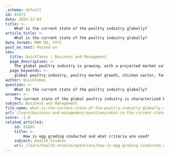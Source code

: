 ```yaml
---
_schema: default
id: 81673
date: 2024-12-03
title: >-
    What is the current state of the poultry industry globally?
article_title: >-
    What is the current state of the poultry industry globally?
date_format: MMM DD, YYYY
post_on_text: Posted on
seo:
  title: QuickTakes | Business and Management
  page_description: >-
    The global poultry industry is growing, with a projected market value of USD 401.97 billion by 2032. Challenges include food security, health concerns, and environmental impacts. Broiler and turkey production are rising, while egg production sees a slight decline.
  page_keywords: >-
    global poultry industry, poultry market growth, chicken sector, food security, broiler production, turkey production, egg production, environmental impacts, Highly Pathogenic Avian Influenza, market players, industry challenges, sustainable poultry production
author: QuickTakes
question: >-
    What is the current state of the poultry industry globally?
answer: >-
    The current state of the global poultry industry is characterized by significant growth and ongoing challenges. As of 2023, the poultry market is valued at approximately USD 325.41 billion and is projected to grow at a compound annual growth rate (CAGR) of 4.0%, reaching around USD 401.97 billion by 2032. The chicken sector, in particular, is expected to grow at a CAGR of nearly 5.45% from 2022 to 2028, driven by increased efficiency and industrialization in poultry production across various regions.\n\nDespite the positive growth trends, the industry faces several challenges, including food security, social issues such as poverty alleviation and equity, health concerns (both animal and human), and environmental impacts related to natural resources and climate change. Poultry plays a crucial role in global food security, contributing significantly to protein supply.\n\nIn terms of production, broiler production is forecasted to reach record levels in 2023, while turkey production is also expected to rebound. However, there are indications of a decline in total meat production, including poultry, for the first time since 2014, primarily due to a decrease in beef production. Egg production has seen a slight decline, with a total of 110 billion eggs produced in 2023, down from the previous year.\n\nThe industry is also influenced by external factors such as outbreaks of Highly Pathogenic Avian Influenza (HPAI), which can impact production and prices. Major players in the poultry market include companies like JBS S.A, Tyson Foods, and Pilgrim's Pride Corporation, among others, which dominate the market across various regions.\n\nOverall, while the poultry industry is experiencing growth and adapting to changing market dynamics, it must navigate a complex landscape of challenges to sustain its contributions to global food systems.
subject: Business and Management
file_name: what-is-the-current-state-of-the-poultry-industry-globally.md
url: /learn/business-and-management/questions/what-is-the-current-state-of-the-poultry-industry-globally
score: -1.0
related_article1:
    id: 81685
    title: >-
        How is egg grading conducted and what criteria are used?
    subject: Health Studies
    url: /learn/health-studies/questions/how-is-egg-grading-conducted-and-what-criteria-are-used
---
```


&nbsp;